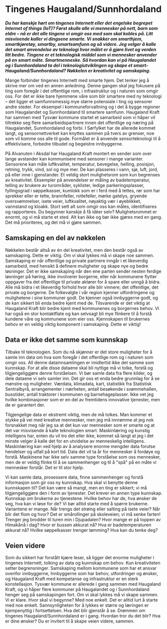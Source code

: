# Tingenes Haugaland/Sunnhordaland

***Du har kanskje hørt om tingenes Internett eller det engelske begrepet Internet of things (IoT)? Først skulle alle vi mennesker på nett, barn som eldre – nå er det alle tingene vi omgir oss med som skal kobles på. Litt misvisende kaller vi dingsene smarte. Vi snakker om smarthjem, smartkjøretøy, smartby, smartsamfunn og så videre. Jeg velger å kalle det smart anvendelse av teknologi hvor målet er å gjøre livet og verden litt bedre. Tingene er et teknologisk middel som vi mennesker anvender på en smart måte. Smartmenneske. Så hvordan kan vi på Haugalandet og i Sunnhordaland ta del i teknologiutviklingen og skape et smart-Haugaland/Sunnhordaland? Nøkkelen er kreativitet og samskaping.***

Mange forbinder tingenes Internett med smarte hjem. Det tenker jeg å skrive mer om ved en annen anledning. Denne gangen skal jeg fokusere på ting som foregår i det offentlige rom, i infrastruktur og i naturen som omgir oss. For det er ikke bare hjemmene våre som blir smartere med ny teknologi – det ligger et samfunnsmessig mye større potensiale i ting og sensorer andre steder. For eksempel i kommuneforvaltning og i det å bygge regioner som Haugalandet og Sunnhordaland til smartere samfunn. Haugaland Kraft har sammen med Tysvær kommune startet et samarbeid som vi håper vil tiltrekke seg flere samarbeidspartnere innen det offentlige og næring på Haugalandet, Sunnhordaland og forbi. I Sørfylket har de allerede kommet langt, og sensornettverket kan knyttes sammen på tvers av grenser, noe som vil komme oss alle til gode. Formålet er å anvende sensorteknologi til å effektivisere, forbedre tilbudet og begeistre innbyggerne.

På Alvanuten i Aksdal har Haugaland Kraft montert en sender som over lange avstander kan kommunisere med sensorer i mange varianter. Sensorene kan måle luftkvalitet, temperatur, bevegelse, helling, posisjon, retning, trykk, vind, sol og mye mer. De kan plasseres i vann, sjø, luft, jord, på eller inne i gjenstander. Et veldig stort mulighetsrom som kun begrenses av kreativitet. Eksempler på anvendelser er måling av badetemperatur, telling av brukere av turområder, syklister, ledige parkeringsplasser, fyllingsgrad i søppelkasser, kumlokk som er i ferd med å tettes, rør som har sprekker eller er tette, brannfeller, rottefeller, mørke gatelys, gryende oversvømmelser, isete veier, luftkvalitet, nøyaktig vær i øyeblikket, vannstand og kloakk. Stort sett alt som omgir oss kan måles, identifiseres og rapporteres. Du begynner kanskje å få idéer selv? Mulighetsrommet er enormt, og vi må starte et sted. Alt kan ikke og bør ikke gjøres med en gang. Det må prioriteres, og det må vi gjøre sammen.

## Samskaping en del av nøkkelen

Nøkkelen består altså av én del kreativitet, men den består også av samskaping. Dette er viktig. Om vi skal lykkes må vi skape noe sammen. Samskaping er når offentlige og private partnere inngår i et likeverdig samarbeid, med hensikt å definere muligheter og skape nye og bedre løsninger. Det er ikke samskaping når den ene parten sender nesten ferdige løsninger på høring, ikke involverer borgerne, eller når kommunene flytter oppgaver fra det offentlige til private aktører for å spare eller unngå å bidra. Alle må bidra i et likeverdig forhold hvor alle blir vinnere; det offentlige, det private og borgerne. De folkevalgte i vår region kjenner utfordringene og mulighetene i sine kommuner godt. De kjenner også innbyggerne godt, og de kan sikkert bli enda bedre kjent med de. Tilsvarende er det viktig at Haugaland Kraft blir bedre kjent med kommunenes og borgernes behov. Vi har også en stor kontaktflate og kan selvsagt bli mye flinkere til å forstå kundene våre og kommunene som eier oss. Kjennskapen til brukernes behov er en veldig viktig komponent i samskaping. Dette er viktig!

## Data er ikke det samme som kunnskap

Tilbake til teknologien. Som du nå skjønner er det store muligheter for å samle inn data om hva som foregår i det offentlige rom og i naturen som omgir oss. All denne datainnsamlingen er imidlertid ikke det samme som kunnskap. For at alle disse dataene skal bli nyttige må vi tolke, forstå og tilgjengeliggjøre denne forståelsen. Vi bør samle data fra flere kilder, og dele dataene vi selv samler inn. Det gir oss et enda bedre grunnlag for å se mønstre og muligheter. Værdata, klimadata, kart, statistikk fra Statistisk Sentralbyrå, arrangementer i nærheten, antall besøkende i svømmehallen, busstider, antall traktorer i kommunen og barnehageplasser. Ikke vet jeg hvilke kombinasjoner som er en del av fremtidens innovative tjenester, men de er garantert der.

Tilgjengelige data er ekstremt viktig, men de må tolkes. Man kommer et stykke på vei med kreative mennesker, men jeg må innrømme at jeg nok forsnakket meg når jeg sa at det kun var mennesker som er smarte og at det var misvisende å kalle teknologien smart. Maskinlæring og kunstig intelligens har, enten du vil tro det eller ikke, kommet så langt at jeg i det minste velger å kalle det for en utvidelse av menneskelig intelligens. Maskinlæring kan ved hjelp av å analysere enorme mengder data forutse hendelser og utfall på kort tid. Data det vil ta år for mennesker å fordøye og forstå. Maskinene har ikke selv samme type forståelse som oss mennesker, men de er veldig flinke til å se sammenhenger og til å "spå" på en måte vi mennesker forstår. Det er til stor hjelp.

Vi kan samle data, prosessere data, finne sammenhenger og forstå informasjon som gir oss ny kunnskap. Hva skal vi benytte denne kunnskapen til? Det kan være så mangt, men en ting er sikkert; vi må tilgjengeliggjøre den i form av tjenester. Det krever en annen type kunnskap. Kunnskap om brukerne av tjenestene. Hvilke behov har de, hva ønsker de seg, hva kan vi løse for de? Vi bør alltid starte med å spørre brukerne. Variantene er mange. Når trengs det strøing eller salting på isete veier? Når blir det flom og hvor? Det er smårollinger på skoleveien; vi må senke farten! Trenger jeg brodder til turen min i Djupadalen? Hvor mange er på toppen av Himakånå i dag? Hvor er bussen akkurat nå? Hva er badetemperaturen akkurat nå? Hvilke søppelkasser trenger tømming? Hva kan du tenke deg?

## Veien videre

Som du sikkert har forstått kjære leser, så ligger det enorme muligheter i tingenes Internett, tolking av data og kunnskap om behov. Kun kreativiteten setter begrensninger. Samskaping mellom kommunene som har et ansvar ovenfor innbyggerne, Innbyggerne som har behov, utfordringer og ønsker, og Haugaland Kraft med kompetanse og infrastruktur er en sterk konstellasjon. Tysvær kommune er allerede i gang sammen med Haugaland Kraft, og vi håper flere kommuner på Haugalandet og i Sunnhordaland henger seg på samskapingen fort. Om vi skal lykkes må vi skape sammen. Vi er klare. Hvor skal vi begynne? Med noe enkelt. Det er alltid lurt å starte med noe enkelt. Sannsynligheten for å lykkes er større og læringen er kjempenyttig i fortsettelsen. Hva det blir gjenstår å se. Drømmen om tingenes Haugaland/Sunnhordaland er i gang. Hvordan tror du det blir? Hva er dine ønsker? Du er invitert til å skape veien videre, sammen.





